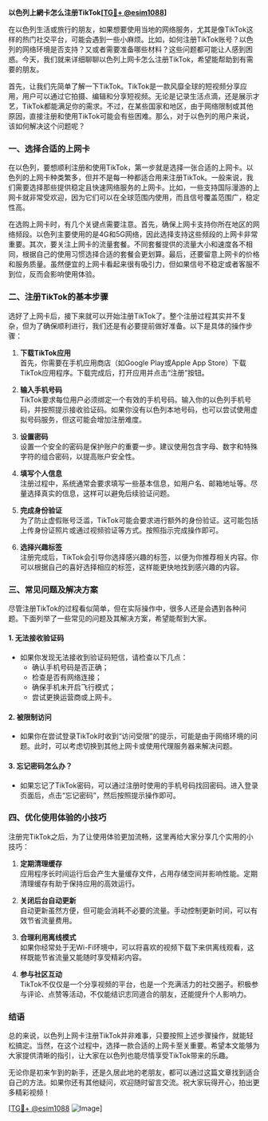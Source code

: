 **以色列上網卡怎么注册TikTok[[TG💪+ @esim1088](https://t.me/s/esim1088)]**

在以色列生活或旅行的朋友，如果想要使用当地的网络服务，尤其是像TikTok这样的热门社交平台，可能会遇到一些小麻烦。比如，如何注册TikTok账号？以色列的网络环境是否支持？又或者需要准备哪些材料？这些问题都可能让人感到困惑。今天，我们就来详细聊聊以色列上网卡怎么注册TikTok，希望能帮助到有需要的朋友。

首先，让我们先简单了解一下TikTok。TikTok是一款风靡全球的短视频分享应用，用户可以通过它拍摄、编辑和分享短视频。无论是记录生活点滴，还是展示才艺，TikTok都能满足你的需求。不过，在某些国家和地区，由于网络限制或其他原因，直接注册和使用TikTok可能会有些困难。那么，对于以色列的用户来说，该如何解决这个问题呢？

### 一、选择合适的上网卡

在以色列，要想顺利注册和使用TikTok，第一步就是选择一张合适的上网卡。以色列的上网卡种类繁多，但并不是每一种都适合用来注册TikTok。一般来说，我们需要选择那些提供稳定且快速网络服务的上网卡。比如，一些支持国际漫游的上网卡就非常受欢迎，因为它们可以在全球范围内使用，而且信号覆盖范围广，稳定性高。

在选购上网卡时，有几个关键点需要注意。首先，确保上网卡支持你所在地区的网络频段。以色列主要使用的是4G和5G网络，因此选择支持这些频段的上网卡非常重要。其次，要关注上网卡的流量套餐。不同套餐提供的流量大小和速度各不相同，根据自己的使用习惯选择合适的套餐会更划算。最后，还要留意上网卡的价格和服务质量。虽然便宜的上网卡看起来很有吸引力，但如果信号不稳定或者客服不到位，反而会影响使用体验。

### 二、注册TikTok的基本步骤

选好了上网卡后，接下来就可以开始注册TikTok了。整个注册过程其实并不复杂，但为了确保顺利进行，我们还是有必要提前做好准备。以下是具体的操作步骤：

1. **下载TikTok应用**  
   首先，你需要在手机应用商店（如Google Play或Apple App Store）下载TikTok应用程序。下载完成后，打开应用并点击“注册”按钮。

2. **输入手机号码**  
   TikTok要求每位用户必须绑定一个有效的手机号码。输入你的以色列手机号码，并按照提示接收验证码。如果你没有以色列本地号码，也可以尝试使用虚拟号码服务，但这可能会增加注册难度。

3. **设置密码**  
   设置一个安全的密码是保护账户的重要一步。建议使用包含字母、数字和特殊字符的组合密码，以提高账户安全性。

4. **填写个人信息**  
   注册过程中，系统通常会要求填写一些基本信息，如用户名、邮箱地址等。尽量选择真实的信息，这样可以避免后续验证问题。

5. **完成身份验证**  
   为了防止虚假账号泛滥，TikTok可能会要求进行额外的身份验证。这可能包括上传身份证照片或通过视频验证等方式。按照指示完成操作即可。

6. **选择兴趣标签**  
   注册完成后，TikTok会引导你选择感兴趣的标签，以便为你推荐相关内容。你可以根据自己的喜好选择相应的标签，这样能更快地找到感兴趣的内容。

### 三、常见问题及解决方案

尽管注册TikTok的过程看似简单，但在实际操作中，很多人还是会遇到各种问题。下面列举了一些常见的问题及其解决方案，希望能帮到大家。

#### 1. **无法接收验证码**
   - 如果你发现无法接收到验证码短信，请检查以下几点：
     - 确认手机号码是否正确；
     - 检查是否有网络连接；
     - 确保手机未开启飞行模式；
     - 尝试更换运营商或上网卡。

#### 2. **被限制访问**
   - 如果你在尝试登录TikTok时收到“访问受限”的提示，可能是由于网络环境的问题。此时，可以考虑切换到其他上网卡或使用代理服务器来解决问题。

#### 3. **忘记密码怎么办？**
   - 如果忘记了TikTok密码，可以通过注册时使用的手机号码找回密码。进入登录页面后，点击“忘记密码”，然后按照提示操作即可。

### 四、优化使用体验的小技巧

注册完TikTok之后，为了让使用体验更加流畅，这里再给大家分享几个实用的小技巧：

1. **定期清理缓存**  
   应用程序长时间运行后会产生大量缓存文件，占用存储空间并影响性能。定期清理缓存有助于保持应用的高效运行。

2. **关闭后台自动更新**  
   自动更新虽然方便，但可能会消耗不必要的流量。手动控制更新时间，可以有效节省流量费用。

3. **合理利用离线模式**  
   如果你经常处于无Wi-Fi环境中，可以将喜欢的视频下载下来供离线观看，这样既能节省流量又能随时享受精彩内容。

4. **参与社区互动**  
   TikTok不仅仅是一个分享视频的平台，也是一个充满活力的社交圈子。积极参与评论、点赞等活动，不仅能结识志同道合的朋友，还能提升个人影响力。

### 结语

总的来说，以色列上网卡注册TikTok并非难事，只要按照上述步骤操作，就能轻松搞定。当然，在这个过程中，选择一款合适的上网卡至关重要。希望本文能够为大家提供清晰的指引，让大家在以色列也能尽情享受TikTok带来的乐趣。

无论你是初来乍到的新手，还是久居此地的老朋友，都可以通过这篇文章找到适合自己的方法。如果你还有其他疑问，欢迎随时留言交流。祝大家玩得开心，拍出更多精彩视频！

[[TG💪+ @esim1088](https://t.me/s/esim1088) ![Image](https://i.postimg.cc/4NQfJmqS/Snipaste-2025-05-13-00-14-12.png)]
